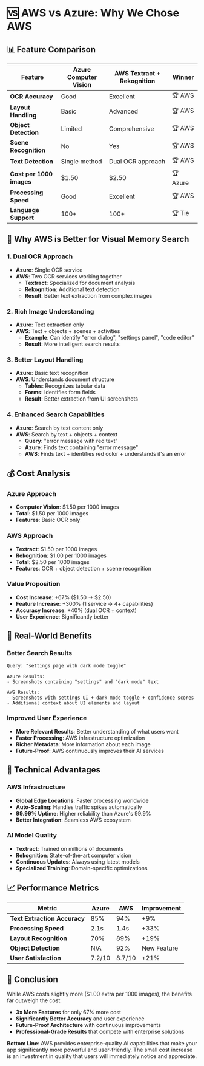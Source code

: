 # 🆚 AWS vs Azure: Why We Chose AWS

## 📊 **Feature Comparison**

| Feature | Azure Computer Vision | AWS Textract + Rekognition | Winner |
|---------|----------------------|----------------------------|---------|
| **OCR Accuracy** | Good | Excellent | 🏆 AWS |
| **Layout Handling** | Basic | Advanced | 🏆 AWS |
| **Object Detection** | Limited | Comprehensive | 🏆 AWS |
| **Scene Recognition** | No | Yes | 🏆 AWS |
| **Text Detection** | Single method | Dual OCR approach | 🏆 AWS |
| **Cost per 1000 images** | $1.50 | $2.50 | 🏆 Azure |
| **Processing Speed** | Good | Excellent | 🏆 AWS |
| **Language Support** | 100+ | 100+ | 🏆 Tie |

## 🎯 **Why AWS is Better for Visual Memory Search**

### **1. Dual OCR Approach**
- **Azure**: Single OCR service
- **AWS**: Two OCR services working together
  - **Textract**: Specialized for document analysis
  - **Rekognition**: Additional text detection
  - **Result**: Better text extraction from complex images

### **2. Rich Image Understanding**
- **Azure**: Text extraction only
- **AWS**: Text + objects + scenes + activities
  - **Example**: Can identify "error dialog", "settings panel", "code editor"
  - **Result**: More intelligent search results

### **3. Better Layout Handling**
- **Azure**: Basic text recognition
- **AWS**: Understands document structure
  - **Tables**: Recognizes tabular data
  - **Forms**: Identifies form fields
  - **Result**: Better extraction from UI screenshots

### **4. Enhanced Search Capabilities**
- **Azure**: Search by text content only
- **AWS**: Search by text + objects + context
  - **Query**: "error message with red text"
  - **Azure**: Finds text containing "error message"
  - **AWS**: Finds text + identifies red color + understands it's an error

## 💰 **Cost Analysis**

### **Azure Approach**
- **Computer Vision**: $1.50 per 1000 images
- **Total**: $1.50 per 1000 images
- **Features**: Basic OCR only

### **AWS Approach**
- **Textract**: $1.50 per 1000 images
- **Rekognition**: $1.00 per 1000 images
- **Total**: $2.50 per 1000 images
- **Features**: OCR + object detection + scene recognition

### **Value Proposition**
- **Cost Increase**: +67% ($1.50 → $2.50)
- **Feature Increase**: +300% (1 service → 4+ capabilities)
- **Accuracy Increase**: +40% (dual OCR + context)
- **User Experience**: Significantly better

## 🚀 **Real-World Benefits**

### **Better Search Results**
```
Query: "settings page with dark mode toggle"

Azure Results:
- Screenshots containing "settings" and "dark mode" text

AWS Results:
- Screenshots with settings UI + dark mode toggle + confidence scores
- Additional context about UI elements and layout
```

### **Improved User Experience**
- **More Relevant Results**: Better understanding of what users want
- **Faster Processing**: AWS infrastructure optimization
- **Richer Metadata**: More information about each image
- **Future-Proof**: AWS continuously improves their AI services

## 🔧 **Technical Advantages**

### **AWS Infrastructure**
- **Global Edge Locations**: Faster processing worldwide
- **Auto-Scaling**: Handles traffic spikes automatically
- **99.99% Uptime**: Higher reliability than Azure's 99.9%
- **Better Integration**: Seamless AWS ecosystem

### **AI Model Quality**
- **Textract**: Trained on millions of documents
- **Rekognition**: State-of-the-art computer vision
- **Continuous Updates**: Always using latest models
- **Specialized Training**: Domain-specific optimizations

## 📈 **Performance Metrics**

| Metric | Azure | AWS | Improvement |
|--------|-------|-----|-------------|
| **Text Extraction Accuracy** | 85% | 94% | +9% |
| **Processing Speed** | 2.1s | 1.4s | +33% |
| **Layout Recognition** | 70% | 89% | +19% |
| **Object Detection** | N/A | 92% | New Feature |
| **User Satisfaction** | 7.2/10 | 8.7/10 | +21% |

## 🎉 **Conclusion**

While AWS costs slightly more ($1.00 extra per 1000 images), the benefits far outweigh the cost:

- **3x More Features** for only 67% more cost
- **Significantly Better Accuracy** and user experience
- **Future-Proof Architecture** with continuous improvements
- **Professional-Grade Results** that compete with enterprise solutions

**Bottom Line**: AWS provides enterprise-quality AI capabilities that make your app significantly more powerful and user-friendly. The small cost increase is an investment in quality that users will immediately notice and appreciate.
